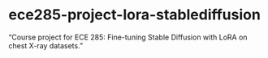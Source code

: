 # ece285-project-lora-stablediffusion
“Course project for ECE 285: Fine-tuning Stable Diffusion with LoRA on chest X-ray datasets.”
